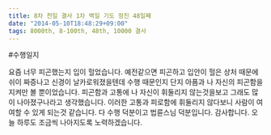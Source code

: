 ```yaml
---
title: 8차 천일 결사 1차 백일 기도 정진 48일째
date: "2014-05-10T18:48:29+09:00"
tags: 8000th, 8-100th, 48th, 10000 결사
---
```


#수행일지

요즘 너무 피곤했는지 입이 헐었습니다. 예전같으면 피곤하고 입안이 헐은 상처 때문에 쉬이 짜증나고 신경이 날카로워졌을텐데 수행 때문인지 단지 아픔과 나 자신의 피곤함을 지켜만 볼 뿐이었습니다. 피곤함과 고통에 나 자신이 휘둘리지 않는것을보고 그래도 많이 나아졌구나라고 생각했습니다. 이러한 고통과 피로함에 휘둘리지 않다보니 사람이 여여할 수 있게 되는것 같습니다. 다 수행 덕분이고 법륜스님 덕분입니다. 감사합니다. 오늘 하루도 조금씩 나아지도록 노력하겠습니다.
